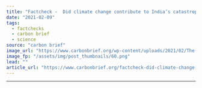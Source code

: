 ```yaml
---
title: "Factcheck -  Did climate change contribute to India’s catastrophic ‘glacial flood’?"
date: "2021-02-09"
tags: 
  - factchecks
  - carbon brief
  - science
source: "carbon brief"
image_url: "https://www.carbonbrief.org/wp-content/uploads/2021/02/The-Nandi-Devi-mountain-in-Uttarakhand-is-the-source-of-the-Rishi-river-which-flooded-this-week-583x372.png"
image_fp: "/assets/img/post_thumbnails/60.png"
lead: ""
article_url: "https://www.carbonbrief.org/factcheck-did-climate-change-contribute-to-indias-catastrophic-glacial-flood"
---
```


---
